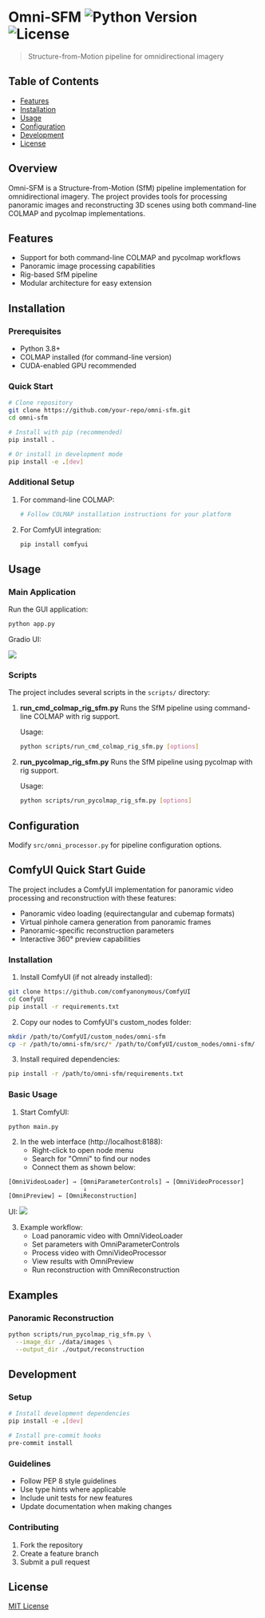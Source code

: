 # Omni-SFM ![Python Version](https://img.shields.io/badge/python-3.8%2B-blue) ![License](https://img.shields.io/badge/license-MIT-green)

> Structure-from-Motion pipeline for omnidirectional imagery

## Table of Contents
- [Features](#features)
- [Installation](#installation)
- [Usage](#usage)
- [Configuration](#configuration)
- [Development](#development)
- [License](#license)

## Overview
Omni-SFM is a Structure-from-Motion (SfM) pipeline implementation for omnidirectional imagery. The project provides tools for processing panoramic images and reconstructing 3D scenes using both command-line COLMAP and pycolmap implementations.

## Features
- Support for both command-line COLMAP and pycolmap workflows
- Panoramic image processing capabilities
- Rig-based SfM pipeline
- Modular architecture for easy extension

## Installation

### Prerequisites
- Python 3.8+
- COLMAP installed (for command-line version)
- CUDA-enabled GPU recommended

### Quick Start
```bash
# Clone repository
git clone https://github.com/your-repo/omni-sfm.git
cd omni-sfm

# Install with pip (recommended)
pip install .

# Or install in development mode
pip install -e .[dev]
```

### Additional Setup
1. For command-line COLMAP:
   ```bash
   # Follow COLMAP installation instructions for your platform
   ```

2. For ComfyUI integration:
   ```bash
   pip install comfyui
   ```

## Usage

### Main Application
Run the GUI application:
```bash
python app.py
```

Gradio UI:

![](assets/cover.jpg)

### Scripts
The project includes several scripts in the `scripts/` directory:

1. **run_cmd_colmap_rig_sfm.py**
   Runs the SfM pipeline using command-line COLMAP with rig support.

   Usage:
   ```bash
   python scripts/run_cmd_colmap_rig_sfm.py [options]
   ```

2. **run_pycolmap_rig_sfm.py**
   Runs the SfM pipeline using pycolmap with rig support.

   Usage:
   ```bash
   python scripts/run_pycolmap_rig_sfm.py [options]
   ```

## Configuration

Modify `src/omni_processor.py` for pipeline configuration options.

## ComfyUI Quick Start Guide

The project includes a ComfyUI implementation for panoramic video processing and reconstruction with these features:

- Panoramic video loading (equirectangular and cubemap formats)
- Virtual pinhole camera generation from panoramic frames
- Panoramic-specific reconstruction parameters
- Interactive 360° preview capabilities

### Installation
1. Install ComfyUI (if not already installed):
```bash
git clone https://github.com/comfyanonymous/ComfyUI
cd ComfyUI
pip install -r requirements.txt
```

2. Copy our nodes to ComfyUI's custom_nodes folder:
```bash
mkdir /path/to/ComfyUI/custom_nodes/omni-sfm
cp -r /path/to/omni-sfm/src/* /path/to/ComfyUI/custom_nodes/omni-sfm/
```

3. Install required dependencies:
```bash
pip install -r /path/to/omni-sfm/requirements.txt
```

### Basic Usage
1. Start ComfyUI:
```bash
python main.py
```

2. In the web interface (http://localhost:8188):
   - Right-click to open node menu
   - Search for "Omni" to find our nodes
   - Connect them as shown below:

```
[OmniVideoLoader] → [OmniParameterControls] → [OmniVideoProcessor]
                     ↓
[OmniPreview] ← [OmniReconstruction]
```

UI:
![](assets/comfyui.jpg)

3. Example workflow:
   - Load panoramic video with OmniVideoLoader
   - Set parameters with OmniParameterControls
   - Process video with OmniVideoProcessor
   - View results with OmniPreview
   - Run reconstruction with OmniReconstruction

## Examples

### Panoramic Reconstruction
```bash
python scripts/run_pycolmap_rig_sfm.py \
  --image_dir ./data/images \
  --output_dir ./output/reconstruction
```


## Development

### Setup
```bash
# Install development dependencies
pip install -e .[dev]

# Install pre-commit hooks
pre-commit install
```

### Guidelines
- Follow PEP 8 style guidelines
- Use type hints where applicable
- Include unit tests for new features
- Update documentation when making changes


### Contributing
1. Fork the repository
2. Create a feature branch
3. Submit a pull request

## License
[MIT License](LICENSE)
